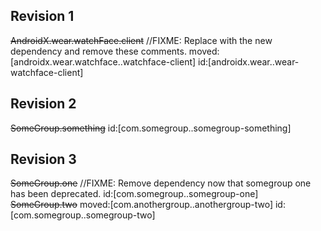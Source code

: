 ## Revision 1

~~AndroidX.wear.watchFace.client~~
//FIXME: Replace with the new dependency and remove these comments.
moved:[androidx.wear.watchface..watchface-client]
id:[androidx.wear..wear-watchface-client]

## Revision 2
~~SomeGroup.something~~
id:[com.somegroup..somegroup-something]

## Revision 3
~~SomeGroup.one~~
//FIXME: Remove dependency now that somegroup one has been deprecated.
id:[com.somegroup..somegroup-one]
~~SomeGroup.two~~
moved:[com.anothergroup..anothergroup-two]
id:[com.somegroup..somegroup-two]
